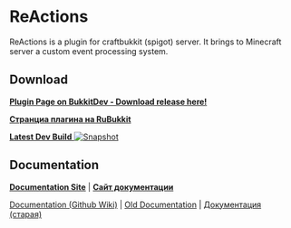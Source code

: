 # ReActions

ReActions is a plugin for craftbukkit (spigot) server. It brings to Minecraft server a custom event processing system.

## Download

[**Plugin Page on BukkitDev - Download release here!**](https://dev.bukkit.org/bukkit-plugins/reactions/)

[**Странциа плагина на RuBukkit**](http://rubukkit.org/threads/mech-fun-reactions-chto-togda-inache-bukkitdev.41857/)

[**Latest Dev Build** ![Snapshot](https://circleci.com/gh/Redolith/ReActions.svg?style=shield&circle-token=2bb628276a494b5ac51ec0a0ae4deda896b6f3e3)](https://circleci.com/gh/Redolith/ReActions)

## Documentation

[**Documentation Site**](http://reactions.fromgate.me) | [**Сайт документации**](http://reactions.fromgate.ru) 

[Documentation (Github Wiki)](https://github.com/Redolith/ReActions/wiki) | [Old Documentation](http://reactions.fromgate.me) | [Документация (старая)](http://reactions.fromgate.ru)
